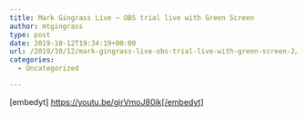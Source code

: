 ```yaml
---
title: Mark Gingrass Live – OBS trial live with Green Screen
author: mtgingrass
type: post
date: 2019-10-12T19:34:19+00:00
url: /2019/10/12/mark-gingrass-live-obs-trial-live-with-green-screen-2/
categories:
  - Uncategorized

---
```

[embedyt] https://youtu.be/girVmoJ80ik[/embedyt]